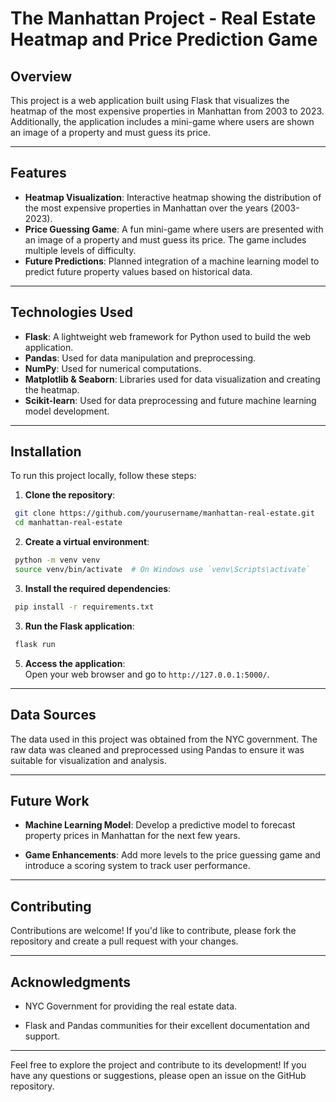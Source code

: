 # The Manhattan Project - Real Estate Heatmap and Price Prediction Game

## Overview

This project is a web application built using Flask that visualizes the heatmap of the most expensive properties in Manhattan from 2003 to 2023. Additionally, the application includes a mini-game where users are shown an image of a property and must guess its price.

---

## Features

- **Heatmap Visualization**: Interactive heatmap showing the distribution of the most expensive properties in Manhattan over the years (2003-2023).
- **Price Guessing Game**: A fun mini-game where users are presented with an image of a property and must guess its price. The game includes multiple levels of difficulty.
- **Future Predictions**: Planned integration of a machine learning model to predict future property values based on historical data.

---

## Technologies Used

- **Flask**: A lightweight web framework for Python used to build the web application.
- **Pandas**: Used for data manipulation and preprocessing.
- **NumPy**: Used for numerical computations.
- **Matplotlib & Seaborn**: Libraries used for data visualization and creating the heatmap.
- **Scikit-learn**: Used for data preprocessing and future machine learning model development.

---

## Installation

To run this project locally, follow these steps:

1.  **Clone the repository**:

   ```bash
    git clone https://github.com/yourusername/manhattan-real-estate.git
    cd manhattan-real-estate
   ```
2.  **Create a virtual environment**:


   ```bash
    python -m venv venv
    source venv/bin/activate  # On Windows use `venv\Scripts\activate`
   ```

3.  **Install the required dependencies**:

   ```bash
    pip install -r requirements.txt
   ```

3.  **Run the Flask application**:

   ```bash
    flask run
   ```

5.  **Access the application**:\
    Open your web browser and go to `http://127.0.0.1:5000/`.
    

* * * * *

Data Sources
------------

The data used in this project was obtained from the NYC government. The raw data was cleaned and preprocessed using Pandas to ensure it was suitable for visualization and analysis.

* * * * *

Future Work
-----------

-   **Machine Learning Model**: Develop a predictive model to forecast property prices in Manhattan for the next few years.

-   **Game Enhancements**: Add more levels to the price guessing game and introduce a scoring system to track user performance.

* * * * *

Contributing
------------

Contributions are welcome! If you'd like to contribute, please fork the repository and create a pull request with your changes.


* * * * *

Acknowledgments
---------------

-   NYC Government for providing the real estate data.

-   Flask and Pandas communities for their excellent documentation and support.

* * * * *

Feel free to explore the project and contribute to its development! If you have any questions or suggestions, please open an issue on the GitHub repository.
